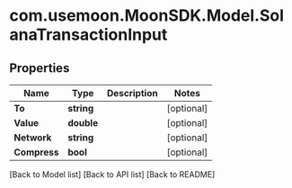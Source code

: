 # com.usemoon.MoonSDK.Model.SolanaTransactionInput

## Properties

| Name         | Type       | Description | Notes       |
| ------------ | ---------- | ----------- | ----------- |
| **To**       | **string** |             | \[optional] |
| **Value**    | **double** |             | \[optional] |
| **Network**  | **string** |             | \[optional] |
| **Compress** | **bool**   |             | \[optional] |

\[Back to Model list] \[Back to API list] \[Back to README]
